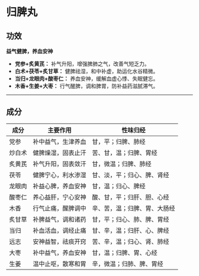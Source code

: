 # 归脾丸

## 功效
**益气健脾，养血安神**
- **党参+炙黄芪：** 补气升阳，增强脾肺之气，改善气短乏力。
- **白术+茯苓+炙甘草：** 健脾祛湿，和中补虚，助运化水谷精微。
- **当归+龙眼肉+酸枣仁：** 养血安神，缓解血虚心悸、失眠健忘。
- **木香+生姜+大枣：** 行气醒脾，调和脾胃，防补益药滋腻滞气。

---

## 成分

| 成分   | 主要作用           | 性味归经                     |
| ------ | ------------------ | ---------------------------- |
| 党参   | 补中益气，生津养血 | 甘，平；归脾、肺经           |
| 炒白术 | 健脾燥湿，固表止汗 | 苦、甘，温；归脾、胃经       |
| 炙黄芪 | 补气升阳，固表敛汗 | 甘，微温；归脾、肺经         |
| 茯苓   | 健脾宁心，利水渗湿 | 甘、淡，平；归心、脾、肾经   |
| 龙眼肉 | 补益心脾，养血安神 | 甘，温；归心、脾经           |
| 酸枣仁 | 养心益肝，宁心安神 | 酸、甘，平；归肝、胆、心经   |
| 木香   | 行气止痛，醒脾调中 | 辛、苦，温；归脾、胃、大肠经 |
| 炙甘草 | 补脾益气，调和诸药 | 甘，平；归心、肺、脾、胃经   |
| 当归   | 补血活血，调经止痛 | 甘、辛，温；归肝、心、脾经   |
| 远志   | 安神益智，祛痰开窍 | 苦、辛，温；归心、肾、肺经   |
| 大枣   | 补中益气，养血安神 | 甘，温；归脾、胃、心经       |
| 生姜   | 温中止呕，散寒和胃 | 辛，微温；归肺、脾、胃经     |